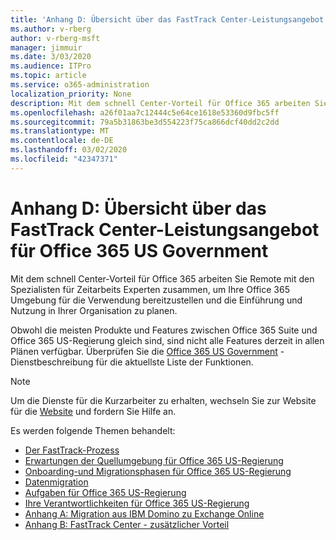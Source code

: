 ```yaml
---
title: 'Anhang D: Übersicht über das FastTrack Center-Leistungsangebot für Office 365 US Government'
ms.author: v-rberg
author: v-rberg-msft
manager: jimmuir
ms.date: 3/03/2020
ms.audience: ITPro
ms.topic: article
ms.service: o365-administration
localization_priority: None
description: Mit dem schnell Center-Vorteil für Office 365 arbeiten Sie Remote mit den Spezialisten für Zeitarbeits Experten zusammen, um Ihre Office 365 Umgebung für die Verwendung bereitzustellen und die Einführung und Nutzung in Ihrer Organisation zu planen.
ms.openlocfilehash: a26f01aa7c12444c5e64ce1618e53360d9fbc5ff
ms.sourcegitcommit: 79a5b31863be3d554223f75ca866dcf40dd2c2dd
ms.translationtype: MT
ms.contentlocale: de-DE
ms.lasthandoff: 03/02/2020
ms.locfileid: "42347371"
---
```

# <a name="appendix-d---fasttrack-center-benefit-overview-for-office-365-us-government"></a>Anhang D: Übersicht über das FastTrack Center-Leistungsangebot für Office 365 US Government

Mit dem schnell Center-Vorteil für Office 365 arbeiten Sie Remote mit den Spezialisten für Zeitarbeits Experten zusammen, um Ihre Office 365 Umgebung für die Verwendung bereitzustellen und die Einführung und Nutzung in Ihrer Organisation zu planen. 
  
Obwohl die meisten Produkte und Features zwischen Office 365 Suite und Office 365 US-Regierung gleich sind, sind nicht alle Features derzeit in allen Plänen verfügbar. Überprüfen Sie die [Office 365 US Government](https://aka.ms/aboutgovcloud) -Dienstbeschreibung für die aktuellste Liste der Funktionen.

> [!NOTE]
> Um die Dienste für die Kurzarbeiter zu erhalten, wechseln Sie zur Website für die [Website](https://go.microsoft.com/fwlink/?linkid=780698) und fordern Sie Hilfe an.  

Es werden folgende Themen behandelt:
- [Der FastTrack-Prozess](O365-fasttrack-process.md) 
- [Erwartungen der Quellumgebung für Office 365 US-Regierung](US-Gov-appendix-source-environment-expectations.md)   
- [Onboarding-und Migrationsphasen für Office 365 US-Regierung](US-Gov-appendix-onboarding-and-migration.md)
- [Datenmigration](O365-data-migration.md)    
- [Aufgaben für Office 365 US-Regierung](US-Gov-appendix-fasttrack-responsibilities.md)   
- [Ihre Verantwortlichkeiten für Office 365 US-Regierung](US-Gov-appendix-your-responsibilities.md) 
- [Anhang A: Migration aus IBM Domino zu Exchange Online](O365-from-ibm-domino-to-exchange-online.md)   
- [Anhang B: FastTrack Center - zusätzlicher Vorteil](O365-fasttrack-additional-benefits.md)


